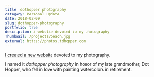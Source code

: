 ```yaml
---
title: dothopper photography
category: Personal Update
date: 2018-02-09
slug: dothopper-photography
portfolio: true
description: A website devoted to my photography
Thumbnail: /projects/beach.jpg
external: https://photos.tdhopper.com
---
```


[I created a new website](https://photos.tdhopper.com) devoted to my photography.

I named it _dothopper photography_ in honor of my late grandmother, Dot Hopper, who fell in love with painting watercolors in retirement.
